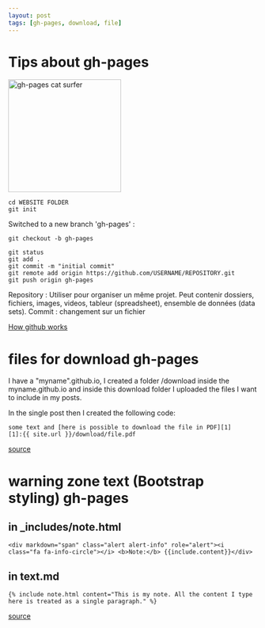 ```yaml
---
layout: post
tags: [gh-pages, download, file]
---
```

# Tips about gh-pages
<img src="https://cdn.steemitimages.com/DQmNUciKDoDezsejwdDZfGhHkcNLWAVsmgEQ3LtFe26gqTE/surftocat.png" height="228" alt="gh-pages cat surfer">

```
cd WEBSITE FOLDER
git init
```
Switched to a new branch 'gh-pages' :
```
git checkout -b gh-pages
```
```
git status
git add .
git commit -m "initial commit"
git remote add origin https://github.com/USERNAME/REPOSITORY.git
git push origin gh-pages
```
Repository : Utiliser pour organiser un même projet. Peut contenir dossiers, fichiers, images, videos, tableur (spreadsheet), ensemble de données (data sets).
Commit : changement sur un fichier

[How github works](https://guides.github.com/activities/hello-world/)

# files for download gh-pages

I have a "myname".github.io, I created a folder /download inside the myname.github.io and inside this download folder I uploaded the files I want to include in my posts.

In the single post then I created the following code:
```
some text and [here is possible to download the file in PDF][1]
[1]:{{ site.url }}/download/file.pdf
```

[source](https://stackoverflow.com/questions/32673993/how-do-i-provide-files-for-download)

# warning zone text (Bootstrap styling) gh-pages

## in _includes/note.html
```
<div markdown="span" class="alert alert-info" role="alert"><i class="fa fa-info-circle"></i> <b>Note:</b> {{include.content}}</div>
```
## in text.md
```
{% include note.html content="This is my note. All the content I type here is treated as a single paragraph." %}
```

[source](https://idratherbewriting.com/documentation-theme-jekyll/mydoc_alerts.html)
